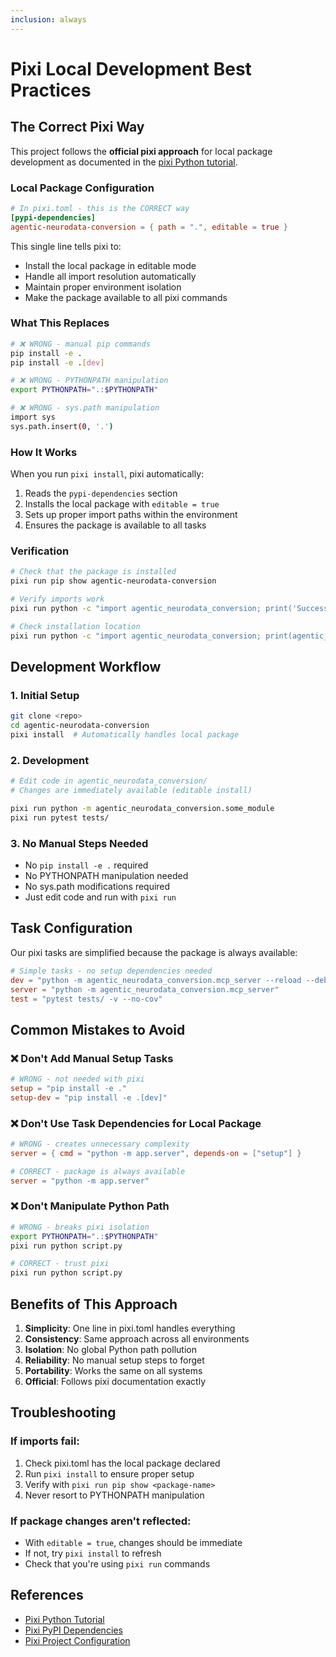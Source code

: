 ```yaml
---
inclusion: always
---
```


# Pixi Local Development Best Practices

## The Correct Pixi Way

This project follows the **official pixi approach** for local package development as documented in the [pixi Python tutorial](https://pixi.sh/latest/python/tutorial/).

### Local Package Configuration

```toml
# In pixi.toml - this is the CORRECT way
[pypi-dependencies]
agentic-neurodata-conversion = { path = ".", editable = true }
```

This single line tells pixi to:
- Install the local package in editable mode
- Handle all import resolution automatically
- Maintain proper environment isolation
- Make the package available to all pixi commands

### What This Replaces

```bash
# ❌ WRONG - manual pip commands
pip install -e .
pip install -e .[dev]

# ❌ WRONG - PYTHONPATH manipulation
export PYTHONPATH=".:$PYTHONPATH"

# ❌ WRONG - sys.path manipulation
import sys
sys.path.insert(0, '.')
```

### How It Works

When you run `pixi install`, pixi automatically:
1. Reads the `pypi-dependencies` section
2. Installs the local package with `editable = true`
3. Sets up proper import paths within the environment
4. Ensures the package is available to all tasks

### Verification

```bash
# Check that the package is installed
pixi run pip show agentic-neurodata-conversion

# Verify imports work
pixi run python -c "import agentic_neurodata_conversion; print('Success')"

# Check installation location
pixi run python -c "import agentic_neurodata_conversion; print(agentic_neurodata_conversion.__file__)"
```

## Development Workflow

### 1. Initial Setup
```bash
git clone <repo>
cd agentic-neurodata-conversion
pixi install  # Automatically handles local package
```

### 2. Development
```bash
# Edit code in agentic_neurodata_conversion/
# Changes are immediately available (editable install)

pixi run python -m agentic_neurodata_conversion.some_module
pixi run pytest tests/
```

### 3. No Manual Steps Needed
- No `pip install -e .` required
- No PYTHONPATH manipulation needed
- No sys.path modifications required
- Just edit code and run with `pixi run`

## Task Configuration

Our pixi tasks are simplified because the package is always available:

```toml
# Simple tasks - no setup dependencies needed
dev = "python -m agentic_neurodata_conversion.mcp_server --reload --debug"
server = "python -m agentic_neurodata_conversion.mcp_server"
test = "pytest tests/ -v --no-cov"
```

## Common Mistakes to Avoid

### ❌ Don't Add Manual Setup Tasks
```toml
# WRONG - not needed with pixi
setup = "pip install -e ."
setup-dev = "pip install -e .[dev]"
```

### ❌ Don't Use Task Dependencies for Local Package
```toml
# WRONG - creates unnecessary complexity
server = { cmd = "python -m app.server", depends-on = ["setup"] }

# CORRECT - package is always available
server = "python -m app.server"
```

### ❌ Don't Manipulate Python Path
```bash
# WRONG - breaks pixi isolation
export PYTHONPATH=".:$PYTHONPATH"
pixi run python script.py

# CORRECT - trust pixi
pixi run python script.py
```

## Benefits of This Approach

1. **Simplicity**: One line in pixi.toml handles everything
2. **Consistency**: Same approach across all environments
3. **Isolation**: No global Python path pollution
4. **Reliability**: No manual setup steps to forget
5. **Portability**: Works the same on all systems
6. **Official**: Follows pixi documentation exactly

## Troubleshooting

### If imports fail:
1. Check pixi.toml has the local package declared
2. Run `pixi install` to ensure proper setup
3. Verify with `pixi run pip show <package-name>`
4. Never resort to PYTHONPATH manipulation

### If package changes aren't reflected:
- With `editable = true`, changes should be immediate
- If not, try `pixi install` to refresh
- Check that you're using `pixi run` commands

## References

- [Pixi Python Tutorial](https://pixi.sh/latest/python/tutorial/)
- [Pixi PyPI Dependencies](https://pixi.sh/latest/reference/pypi_dependencies/)
- [Pixi Project Configuration](https://pixi.sh/latest/reference/project_configuration/)